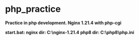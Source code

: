 # php_practice
<b>Practice in php development.<b>
Nginx 1.21.4 with php-cgi
  
  start.bat:
  nginx dir: C:\nginx-1.21.4
  php8 dir: C:\php8\php.ini
